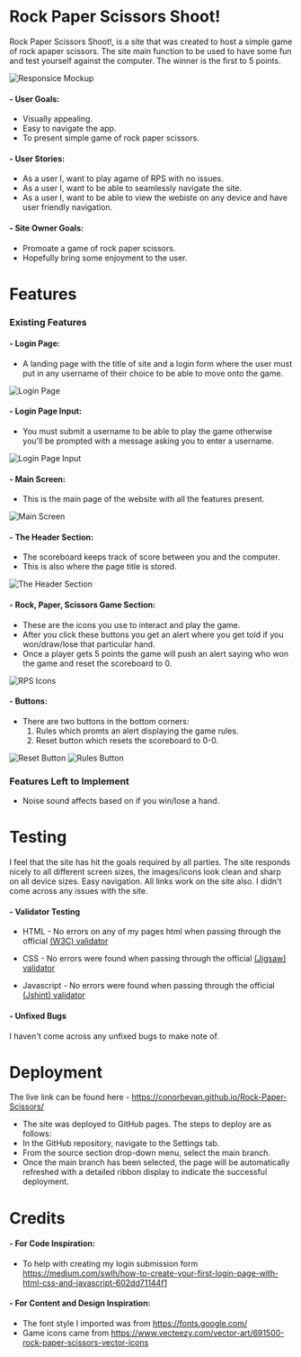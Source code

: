 # Rock Paper Scissors Shoot!

Rock Paper Scissors Shoot!, is a site that was created to host a simple game of rock apaper scissors. The site main function to be used to have some fun and test yourself against the computer. The winner is the first to 5 points.

![Responsice Mockup](docs/Screenshot8.png)

#### - __User Goals:__

- Visually appealing.
- Easy to navigate the app.
- To present simple game of rock paper scissors.

#### - __User Stories:__

- As a user I, want to play agame of RPS with no issues.
- As a user I, want to be able to seamlessly navigate the site. 
- As a user I, want to be able to view the webiste on any device and have user friendly navigation.

#### - __Site Owner Goals:__

- Promoate a game of rock paper scissors.
- Hopefully bring some enjoyment to the user. 


# Features 

### Existing Features

#### - __Login Page:__

  - A landing page with the title of site and a login form where the user must put in any username of their choice to be able to move onto the game. 

![Login Page](docs/Screenshot1.png)

#### - __Login Page Input:__

  - You must submit a username to be able to play the game otherwise you'll be prompted with a message asking you to enter a username.

![Login Page Input](docs/Screenshot2.png)

#### - __Main Screen:__

  - This is the main page of the website with all the features present.

![Main Screen](docs/Screenshot3.png)

#### - __The Header Section:__ 

  - The scoreboard keeps track of score between you and the computer.
  - This is also where the page title is stored.

![The Header Section](docs/Screenshot4.png)

#### - __Rock, Paper, Scissors Game Section:__

  - These are the icons you use to interact and play the game.
  - After you click these buttons you get an alert where you get told if you won/draw/lose that particular hand.
  - Once a player gets 5 points the game will push an alert saying who won the game and reset the scoreboard to 0.

![RPS Icons](docs/Screenshot5.png)

#### - __Buttons:__

  - There are two buttons in the bottom corners:
    1. Rules which promts an alert displaying the game rules.
    2. Reset button which resets the scoreboard to 0-0.

![Reset Button](docs/Screenshot6.png) ![Rules Button](docs/Screenshot7.png)


### Features Left to Implement

- Noise sound affects based on if you win/lose a hand.


# Testing 

I feel that the site has hit the goals required by all parties. The site responds nicely to all different screen sizes, the images/icons look clean and sharp on all device sizes. Easy navigation. All links work on the site also. I didn't come across any issues with the site.
 
#### - __Validator Testing__

- HTML - No errors on any of my pages html when passing through the official [(W3C) validator](https://validator.w3.org/#validate_by_input)

- CSS - No errors were found when passing through the official [(Jigsaw) validator](https://jigsaw.w3.org/css-validator/#validate_by_input)

- Javascript - No errors were found when passing through the official [(Jshint) validator](https://jshint.com/)

#### - __Unfixed Bugs__

I haven't come across any unfixed bugs to make note of. 


# Deployment 

The live link can be found here - https://conorbevan.github.io/Rock-Paper-Scissors/

- The site was deployed to GitHub pages. The steps to deploy are as follows: 
- In the GitHub repository, navigate to the Settings tab.
- From the source section drop-down menu, select the main branch.
- Once the main branch has been selected, the page will be automatically refreshed with a detailed ribbon display to indicate the successful deployment.  


# Credits 

#### - __For Code Inspiration:__
- To help with creating my login submission form https://medium.com/swlh/how-to-create-your-first-login-page-with-html-css-and-javascript-602dd71144f1

#### - __For Content and Design Inspiration:__
- The font style I imported was from https://fonts.google.com/ 
- Game icons came from https://www.vecteezy.com/vector-art/691500-rock-paper-scissors-vector-icons